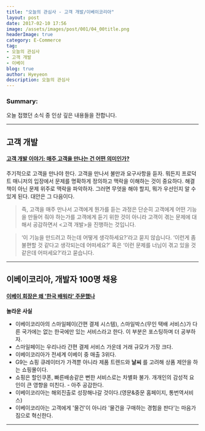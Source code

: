 ```yaml
---
title: "오늘의 관심사 - 고객 개발/이베이코리아"
layout: post
date: 2017-02-10 17:56
image: /assets/images/post/001/04_00title.png
headerImage: true
category: E-Commerce
tag:
- 오늘의 관심사
- 고객 개발
- 이베이
blog: true
author: Hyeyeon
description: 오늘의 관심사
---
```


### Summary:

오늘 접했던 소식 중 인상 깊은 내용들을 전합니다.

---

## 고객 개발

#### [고객 개발 이야기; 매주 고객을 만나는 건 어떤 의미인가?](http://ahnchang.com/%EA%B3%A0%EA%B0%9D-%EA%B0%9C%EB%B0%9C-%EC%9D%B4%EC%95%BC%EA%B8%B0-%EB%A7%A4%EC%A3%BC-%EA%B3%A0%EA%B0%9D%EC%9D%84-%EB%A7%8C%EB%82%98%EB%8A%94-%EA%B1%B4-%EC%96%B4%EB%96%A4-%EC%9D%98%EB%AF%B8%EC%9D%B8/)

주기적으로 고객을 만나야 한다. 고객을 만나서 불만과 요구사항을 듣자. 뭐든지 프로덕트 매니저의 입장에서 문제를 명확하게 정의하고 맥락을 이해하는 것이 중요하다. 해결책이 아닌 문제 위주로 맥락을 파악하자. 그러면 무엇을 해야 할지, 뭐가 우선인지 알 수 있게 된다. 대안은 그 다음이다.

> 즉, 고객을 매주 만나서 고객에게 뭔가를 듣는 과정은 단순히 고객에게 어떤 기능을 만들어 줘야 하는가를 고객에게 듣기 위한 것이 아니라 고객이 겪는 문제에 대해서 공감하면서 <고객 개발>을 진행하는 것입니다.

>  ‘이 기능을 만드려고 하는데 어떻게 생각하세요?’라고 묻지 않습니다. ‘이런게 좀 불편할 것 같다고 생각되는데 어떠세요?’ 혹은 ‘이런 문제를 너님이 겪고 있을 것 같은데 어떠세요?’라고 묻습니다.

---

## 이베이코리아, 개발자 100명 채용

#### [이베이 회장은 왜 '한국 배워라' 주문했나](http://biz.chosun.com/site/data/html_dir/2017/02/05/2017020501677.html)

**놀라운 사실**

* 이베이코리아의 스마일페이(간편 결제 시스템), 스마일박스(무인 택배 서비스)가 다른 국가에는 없는 한국에만 있는 서비스라고 한다. 이 부분은 포스팅하며 더 공부하자.
* 스마일페이는 우리나라 간편 결제 서비스 가운데 거래 규모가 가장 크다.
* 이베이코리아가 전세계 이베이 중 매출 3위다.
* G9는 쇼핑 큐레이터가 가격뿐 아니라 제품 트렌드와 **날씨** 를 고려해 상품 제안을 하는 쇼핑몰이다.
* 쇼핑은 할인쿠폰, 빠른배송같은 뻔한 서비스로는 차별화 불가. 개개인의 감성적 요인이 큰 영향을 미친다. - 아주 공감한다.
* 이베이코리아는 해외진출로 성장해나갈 것이다.(영문&중문 홈페이지, 통번역서비스)
* 이베이코리아는 고객에게 '물건'이 아니라 '물건을 구매하는 경험을 판다'는 마음가짐으로 혁신한다.

---
